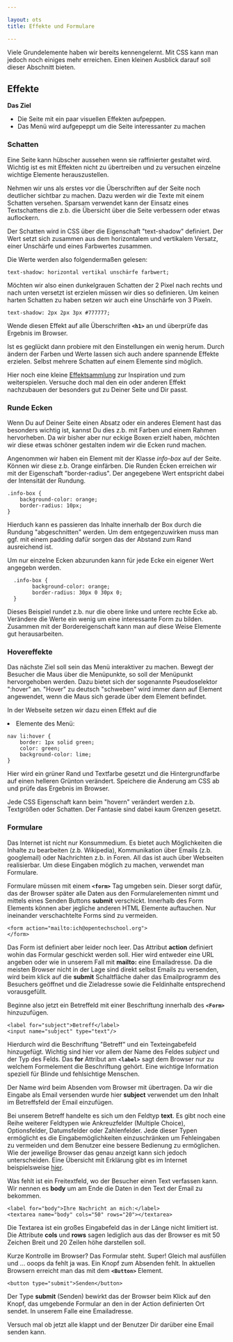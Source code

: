 ```yaml
---

layout: ots
title: Effekte und Formulare

---
```


Viele Grundelemente haben wir bereits kennengelernt. Mit CSS kann man jedoch noch einiges mehr erreichen.
Einen kleinen Ausblick darauf soll dieser Abschnitt bieten.

## Effekte

**Das Ziel**

* Die Seite mit ein paar visuellen Effekten aufpeppen.
* Das Menü wird aufgepeppt um die Seite interessanter zu machen

### Schatten

Eine Seite kann hübscher aussehen wenn sie raffinierter gestaltet wird. Wichtig ist es mit Effekten nicht zu
übertreiben und zu versuchen einzelne wichtige Elemente herauszustellen.

Nehmen wir uns als erstes vor die Überschriften auf der Seite noch deutlicher sichtbar zu machen.
Dazu werden wir die Texte mit einem Schatten versehen. Sparsam verwendet kann der Einsatz eines
Textschattens die z.b. die Übersicht über die Seite verbessern oder etwas auflockern.

Der Schatten wird in CSS über die Eigenschaft "text-shadow" definiert. Der Wert setzt sich zusammen aus dem
horizontalem und vertikalem Versatz, einer Unschärfe und eines Farbwertes zusammen.

Die Werte werden also folgendermaßen gelesen:

    text-shadow: horizontal vertikal unschärfe farbwert;

Möchten wir also einen dunkelgrauen Schatten der 2 Pixel nach rechts und nach unten versetzt ist erzielen müssen wir
dies so definieren. Um keinen harten Schatten zu haben setzen wir auch eine Unschärfe von 3 Pixeln.

    text-shadow: 2px 2px 3px #777777;

Wende diesen Effekt auf alle Überschriften **`<h1>`** an und überprüfe das Ergebnis im Browser.

Ist es geglückt dann probiere mit den Einstellungen ein wenig herum. Durch ändern der Farben und Werte
lassen sich auch andere spannende Effekte erzielen. Selbst mehrere Schatten auf einem Elemente sind möglich.

Hier noch eine kleine [Effektsammlung](http://www.onlinecasinodemar.com/webdesign/xhtml-css/beeindruckende-effekte-mit-der-css-eigenschaft-text-shadow/)
zur Inspiration und zum weiterspielen. Versuche doch mal den ein oder anderen Effekt nachzubauen der besonders gut
zu Deiner Seite und Dir passt.

### Runde Ecken

Wenn Du auf Deiner Seite einen Absatz oder ein anderes Element hast das besonders wichtig ist, kannst Du dies
z.b. mit Farben und einem Rahmen hervorheben. Da wir bisher aber nur eckige Boxen erzielt haben, möchten wir
diese etwas schöner gestalten indem wir die Ecken rund machen.

Angenommen wir haben ein Element mit der Klasse *info-box* auf der Seite. Können wir diese z.b. Orange einfärben.
Die Runden Ecken erreichen wir mit der Eigenschaft "border-radius". Der angegebene Wert entspricht dabei der Intensität
der Rundung.

    .info-box {
        background-color: orange;
        border-radius: 10px;
    }

Hierduch kann es passieren das Inhalte innerhalb der Box durch die Rundung "abgeschnitten" werden. Um dem entgegenzuwirken
muss man ggf. mit einem padding dafür sorgen das der Abstand zum Rand ausreichend ist.

Um nur einzelne Ecken abzurunden kann für jede Ecke ein eigener Wert angegebn werden.

      .info-box {
            background-color: orange;
            border-radius: 30px 0 30px 0;
      }

Dieses Beispiel rundet z.b. nur die obere linke und untere rechte Ecke ab. Verändere die Werte ein wenig um eine
interessante Form zu bilden. Zusammen mit der Bordereigenschaft kann man auf diese Weise Elemente gut herausarbeiten.

### Hovereffekte

Das nächste Ziel soll sein das Menü interaktiver zu machen. Bewegt der Besucher die Maus über die Menüpunkte,
so soll der Menüpunkt hervorgehoben werden. Dazu bietet sich der sogenannte Pseudoselektor ":hover" an.
"Hover" zu deutsch "schweben" wird immer dann auf Element angewendet, wenn die Maus sich gerade über dem Element
befindet.

In der Webseite setzen wir dazu einen Effekt auf die <li> Elemente des Menü:

    nav li:hover {
        border: 1px solid green;
        color: green;
        background-color: lime;
    }

Hier wird ein grüner Rand und Textfarbe gesetzt und die Hintergrundfarbe auf einen helleren Grünton verändert.
Speichere die Änderung am CSS ab und prüfe das Ergebnis im Browser.

Jede CSS Eigenschaft kann beim "hovern" verändert werden z.b. Textgrößen oder Schatten.
Der Fantasie sind dabei kaum Grenzen gesetzt.

### Formulare

Das Internet ist nicht nur Konsummedium. Es bietet auch Möglichkeiten die Inhalte zu bearbeiten (z.b. Wikipedia),
Kommunikation über Emails (z.b. googlemail) oder Nachrichten z.b. in Foren.
All das ist auch über Webseiten realisierbar. Um diese Eingaben möglich zu machen, verwendet man Formulare.

Formulare müssen mit einem **`<form>`** Tag umgeben sein. Dieser sorgt dafür, das der Browser später alle Daten aus den Formularelementen nimmt und mittels eines Senden Buttons **submit** verschickt. Innerhalb des Form Elements können aber jegliche anderen HTML Elemente auftauchen. Nur ineinander verschachtelte Forms sind zu vermeiden.

    <form action="mailto:ich@opentechschool.org">
    </form>

Das Form ist definiert aber leider noch leer. Das Attribut **action** definiert wohin das Formular geschickt werden soll. Hier wird entweder eine URL angeben oder wie in unserem Fall mit **mailto:** eine Emailadresse. Da die meisten Browser nicht in der Lage sind direkt selbst Emails zu versenden, wird beim klick auf die **submit** Schaltfläche daher das  Emailprogramm des Besuchers geöffnet und die Zieladresse sowie die Feldinhalte entsprechend vorausgefüllt.

Beginne also jetzt ein Betreffeld mit einer Beschriftung innerhalb des **`<Form>`** hinzuzufügen. 

    <label for="subject">Betreff</label>
    <input name="subject" type="text"/>

Hierdurch wird die Beschriftung "Betreff" und ein Texteingabefeld hinzugefügt. Wichtig sind hier vor allem der Name des Feldes *subject* und der Typ des Felds. Das **for** Attribut am **`<label>`** sagt dem Browser nur zu welchem Formelement die Beschriftung gehört. Eine wichtige Information speziell für Blinde und fehlsichtige Menschen.

Der Name wird beim Absenden vom Browser mit übertragen. Da wir die Eingabe als Email versenden wurde hier **subject** verwendet um den Inhalt im Betreffsfeld der Email einzufügen.

Bei unserem Betreff handelte es sich um den Feldtyp **text**. Es gibt noch eine Reihe weiterer Feldtypen wie Ankreuzfelder (Multiple Choice), Optionsfelder, Datumsfelder oder Zahlenfelder. Jede dieser Typen ermöglicht es die Eingabemöglichkeiten einzuschränken um Fehleingaben zu vermeiden und dem Benutzer eine bessere Bedienung zu ermöglichen.
Wie der jeweilige Browser das genau anzeigt kann sich jedoch unterscheiden. Eine Übersicht mit Erklärung gibt es im Internet beispielsweise [hier](http://webkompetenz.wikidot.com/html-handbuch:feldtypen-kontrollierte-eingabe).

Was fehlt ist ein Freitextfeld, wo der Besucher einen Text verfassen kann. Wir nennen es **body** um am Ende die Daten in den Text der Email zu bekommen.

    <label for="body">Ihre Nachricht an mich:</label>
    <textarea name="body" cols="50" rows="20"></textarea>

Die Textarea ist ein großes Eingabefeld das in der Länge nicht limitiert ist. Die Attribute **cols** und **rows** sagen lediglich aus das der Browser es mit 50 Zeichen Breit und 20 Zeilen höhe darstellen soll.

Kurze Kontrolle im Browser? Das Formular steht. Super! Gleich mal ausfüllen und ... ooops da fehlt ja was. Ein Knopf zum Absenden fehlt. In aktuellen Browsern erreicht man das mit dem **`<Button>`** Element.

    <button type="submit">Senden</button>

Der Type **submit** (Senden) bewirkt das der Browser beim Klick auf den Knopf, das umgebende Formular an den in der Action definierten Ort sendet. In unserem Falle eine Emailadresse.

Versuch mal ob jetzt alle klappt und der Benutzer Dir darüber eine Email senden kann.






